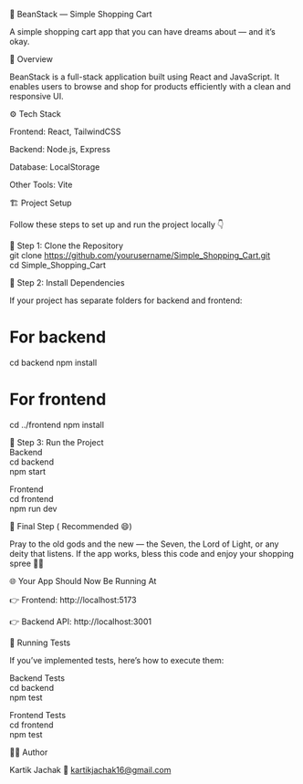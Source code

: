 🍂 BeanStack — Simple Shopping Cart

A simple shopping cart app that you can have dreams about — and it’s okay.

🧩 Overview

BeanStack is a full-stack application built using React and JavaScript.
It enables users to browse and shop for products efficiently with a clean and responsive UI.

⚙️ Tech Stack

Frontend: React, TailwindCSS

Backend: Node.js, Express

Database: LocalStorage

Other Tools: Vite

🏗️ Project Setup

Follow these steps to set up and run the project locally 👇

🔹 Step 1: Clone the Repository<br>
git clone https://github.com/yourusername/Simple_Shopping_Cart.git<br>
cd Simple_Shopping_Cart

🔹 Step 2: Install Dependencies

If your project has separate folders for backend and frontend:

# For backend
cd backend
npm install

# For frontend
cd ../frontend
npm install

🔹 Step 3: Run the Project<br>
Backend<br>
cd backend<br>
npm start<br>

Frontend<br>
cd frontend<br>
npm run dev

🙏 Final Step ( Recommended 😄)

Pray to the old gods and the new — the Seven, the Lord of Light, or any deity that listens.
If the app works, bless this code and enjoy your shopping spree 🛒✨

🌐 Your App Should Now Be Running At

👉 Frontend: http://localhost:5173

👉 Backend API: http://localhost:3001

🧪 Running Tests

If you’ve implemented tests, here’s how to execute them:

Backend Tests<br>
cd backend<br>
npm test<br>

Frontend Tests<br>
cd frontend<br>
npm test<br>

🧑‍💻 Author

Kartik Jachak
📧 kartikjachak16@gmail.com
